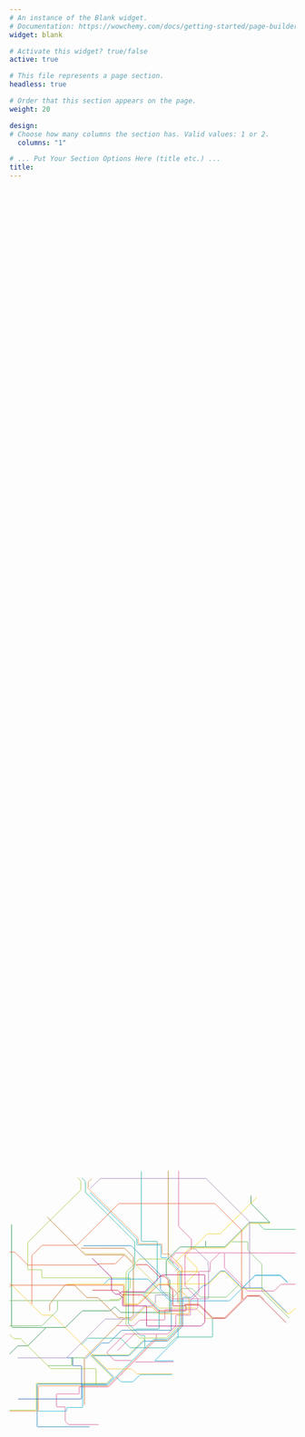 ```yaml
---
# An instance of the Blank widget.
# Documentation: https://wowchemy.com/docs/getting-started/page-builder/
widget: blank

# Activate this widget? true/false
active: true

# This file represents a page section.
headless: true

# Order that this section appears on the page.
weight: 20

design:
# Choose how many columns the section has. Valid values: 1 or 2.
  columns: "1"

# ... Put Your Section Options Here (title etc.) ...
title:
---
```




<!-- skills section start -->
   <!-- <section class="skills">
          <div class="max-width">
              <h2 class="title">Data Professional</h2>
              <div class="skills-content">
                  <div class="column left">
                      <div class="bars">
                          <div class="info">
                              <span>Machine Learning and Artificial Intelligence</span>
                          </div>
                          <div class="line ml"></div>
                      </div>
                      <div class="bars">
                          <div class="info">
                              <span>Trend Analysis and Predictive Analytics</span>
                          </div>
                          <div class="line trend"></div>
                      </div>
                      <div class="bars">
                          <div class="info">
                              <span>Data Structures & Algorithms</span>
                          </div>
                          <div class="line ds"></div>
                      </div>
                      <div class="bars">
                          <div class="info">
                              <span>Computer Vision techniques</span>
                          </div>
                          <div class="line cv"></div>
                      </div>
                  </div>
                  <div class="column right">
                      <div class="bars">
                          <div class="info">
                              <span>Statistical Modeling and Feature Engineering</span>
                          </div>
                          <div class="line sm"></div>
                      </div>
                      <div class="bars">
                          <div class="info">
                              <span>Data Science and Information Visualization</span>
                          </div>
                          <div class="line iv"></div>
                      </div>
                      <div class="bars">
                          <div class="info">
                              <span>Deep Learning models</span>
                          </div>
                          <div class="line dl"></div>
                      </div>
                      <div class="bars">
                          <div class="info">
                              <span>Web Scraping and Data Mining</span>
                          </div>
                          <div class="line ws"></div>
                      </div>
                  </div>
              </div>
          </div>
      </section> -->

<!-- I am always up for:
 - a cup of delicious coffee
 - dark chocolates
 - discovering new music: [J A M W I N E](https://jam-wine.tumblr.com/)
 - Stock Markets and investments
 - a game of Chess or Table Tennis
 - exploring Open Source Technologies: [Work With Data](https://workwithdata.tumblr.com/)
 - PC Gaming and eSports
 - Coursera MOOCs
 - discussion about new gadgets and PC configurations
 - Logo Designing
 - Traveling (*obviously* :sweat_smile:) -->


<script src='https://codepen.io/juliangarnier/pen/yMLaRG'></script>
<script src='https://cdn.jsdelivr.net/npm/animejs@3.0.1/lib/anime.min.js'></script>

<div class="anim">
  <svg xmlns="http://www.w3.org/2000/svg" viewBox="0 0 1100 800"><g fill="none" fill-rule="evenodd"><path stroke="#31B495" d="M781.02 488.77v69.78c0 1.08-.88 1.96-1.97 1.96l-135.12-.04c-1.09 0-2.6.62-3.38 1.39l-39.23 38.96a5.52 5.52 0 0 1-3.37 1.4h-75.38a1.97 1.97 0 0 1-1.97-1.97v-33.5"/><path stroke="#F4D21F" d="M674.88 355.57l45.54-45.24a5.42 5.42 0 0 0 1.39-3.35l-.06-10.38c0-1.08-.63-2.58-1.4-3.35l-43.38-43.07a1.94 1.94 0 0 1 0-2.77l82.83-82.25a5.52 5.52 0 0 1 3.37-1.4l44.94.1c1.08 0 2.6-.62 3.37-1.37L952.5 22.65"/><path stroke="#1AACA8" d="M507-76.68v265.47a4 4 0 0 0 4 3.99H566c1.08 0 1.97.88 1.97 1.96v147.5c0 1.08-.63 2.59-1.4 3.35l-47.9 47.4a5.45 5.45 0 0 0-1.4 3.34c0 2.25.64 3.76 1.4 4.53l53.82 53.26c.77.76 1.76 1.39 2.19 1.39.43 0 .79.88.79 1.96v70.17c0 1.07-.89 1.96-1.97 1.96l-85.81-.04c-1.09 0-2.6.62-3.38 1.39l-1.55 1.54a5.52 5.52 0 0 1-3.38 1.4h-9.29"/><path stroke="#1F8C43" d="M8 127.82v391.06a4.04 4.04 0 0 0 4 4.04L140.8 524"/><path stroke="#1AA5D0" d="M894.01 374l49.8-49.44a5.52 5.52 0 0 1 3.37-1.4h92.41c1.09 0 2.6.63 3.38 1.4l27.18 26.99"/><path stroke="#1AA5D0" d="M894.01 374l49.8-49.44a5.52 5.52 0 0 1 3.37-1.4h92.41c1.09 0 2.6.63 3.38 1.4l27.18 26.99"/><path stroke="#1F8C43" d="M755.16 213.9l70.82.04c1.08 0 2.6-.63 3.37-1.4l91.61-90.97a5.52 5.52 0 0 1 3.37-1.39h77.07l-71.29-72.13a5.45 5.45 0 0 1-1.4-3.35V16.87"/><path stroke="#9DCA40" d="M261.78-52.44l11.16 11.08c.77.77 1.4 2.28 1.4 3.35V-5L156.7 111.03l-85.4 84.8a5.45 5.45 0 0 0-1.4 3.35v100.67c0 1.08.89 1.96 1.97 1.96h50.4c1.09 0 1.98.88 1.98 1.96l.07 26.92c0 1.07.9 1.96 1.98 1.96l335.73.13c1.09 0 1.98.88 1.98 1.96v36.79l-42.99 43.78a5.52 5.52 0 0 1-3.37 1.4H385.2"/><path stroke="#DA5A98" d="M564.8 549.64v17.76c0 1.08-.64 2.59-1.4 3.35L382.28 750.6a5.52 5.52 0 0 1-3.38 1.39h-109.1c-1.09 0-1.97.88-1.97 1.96v23.37c0 1.07-.9 1.96-1.98 1.96h-83.54c-1.08 0-1.97.88-1.97 1.96v45.8c0 1.07.89 1.95 1.97 1.95h29.89c1.08 0 1.97.88 1.97 1.96v51.07c0 1.08.63 2.59 1.4 3.35l10.32 10.25c.77.76 2.29 1.39 3.37 1.39h111.77c1.09 0 1.34.62.57 1.39M482.82 656H630.9"/><path stroke="#E5683E" d="M440.53 245.87l-31.7 31.48a5.52 5.52 0 0 1-3.37 1.39h-62.37c-1.09 0-2.6.62-3.38 1.39l-2.68 3.66-264.59.02c-1.08 0-2.6-.63-3.37-1.4l-47.3-46.97a5.52 5.52 0 0 0-3.37-1.39h-57.47l-1.12-34.61c0-1.08-.63-2.59-1.4-3.35l-66.54-65.94"/><path stroke="#9F83B6" d="M705.31 221.73h7.83c1.09 0 2.6.63 3.37 1.4l45.8 45.6c.78.76 1.4 2.27 1.4 3.35v13.94c0 1.08.46 1.96 1.03 1.98.56 0 1.03.9 1.03 1.98v10.77l-.15 110.84c0 1.08-.89 1.96-1.98 1.96H628.32c-1.08 0-2.6-.63-3.37-1.4l-12.2-12.12a5.52 5.52 0 0 0-3.38-1.39h-46.18a2 2 0 0 0-2 1.96l-.17 26.74c0 1.08-.63 2.59-1.4 3.35l-8.82 8.76a5.52 5.52 0 0 1-3.37 1.39l-26.65-.06c-1.09 0-2.6.62-3.38 1.39l-48.1 47.78a5.52 5.52 0 0 1-3.38 1.39h-16.37l-79.45-.02c-1.09 0-2.6.63-3.36 1.39L220.71 639.06a5.47 5.47 0 0 1-3.35 1.4H31.06"/><path stroke="#BC6D21" d="M145.43 99.41L289.6 243.5c.77.76 2.29 1.39 3.37 1.39h146.76c1.09 0 2.6.62 3.38 1.39l31.93 31.71c.77.77 1.4 2.27 1.4 3.35V474.1c0 1.08-.63 2.59-1.4 3.35l-7.6 7.54a5.52 5.52 0 0 1-3.36 1.4h-20.62l-20.67 20.97-2.78 2.78L289.37 640a5.45 5.45 0 0 0-1.4 3.35l.16 177.85"/><path stroke="#DA1817" d="M318.82 380.62h94.88c1.09 0 2.6.63 3.38 1.39l14.97 14.87c.77.76 2.29 1.39 3.37 1.39h72.99c1.08 0 2.6.63 3.35 1.39l58.57 58.53c.77.77 2.27 1.4 3.35 1.4h103.37c1.08 0 1.97-.89 1.97-1.97v-14.7c0-1.09-.89-1.97-1.97-1.97l-6.7.02H630.1a1.97 1.97 0 0 1-1.97-1.96v-57c0-1.08-.63-2.59-1.4-3.35l-14.58-14.48a5.45 5.45 0 0 1-1.4-3.35v-17.3c0-1.07-.63-2.58-1.4-3.34L597 327.92a5.52 5.52 0 0 0-3.37-1.39h-17.4c-1.09 0-2.6-.62-3.38-1.39l-41.8-41.5a5.52 5.52 0 0 0-3.37-1.4h-41.34"/><path stroke="#9F9FA0"/><path stroke="#74BB63" d="M855.2 194.4h59.84c1.09 0 1.97.89 1.97 1.96v28.74c0 1.08.64 2.59 1.4 3.35l50.96 50.6c.77.76 1.4 2.27 1.4 3.35v101.47l105.2 104.27"/><path stroke="#DA5A98" d="M638.46 305.73L651 293.29c.77-.74.77-2 0-2.76l-31.35-31.13c-.76-.74-.76-2 0-2.76l18.53-18.4a5.52 5.52 0 0 1 3.37-1.39l160.41-.2 423.37 1.2c1.08 0 1.97.89 1.97 1.96v71.5"/><path stroke="#BC6D21" d="M438.61 486.03h-18.54c-1.08 0-2.6-.63-3.37-1.4l-74.94-74.41a5.52 5.52 0 0 0-3.37-1.4h-38.57c-1.08 0-2.6-.62-3.37-1.38l-47-46.68-36.58-.04-57 71.59a5.45 5.45 0 0 0-1.4 3.35v23.9"/><path stroke="#74BB63" d="M882.06 358.97l-46.92 46.6a5.52 5.52 0 0 1-3.38 1.39h-94.64c-1.09 0-2.6-.63-3.38-1.4l-30.6-30.33a5.52 5.52 0 0 0-3.36-1.4l-34.94.04c-1.08 0-2.6.63-3.37 1.4l-29.57 29.36a5.52 5.52 0 0 1-3.37 1.39l-14.55-14.35a5.63 5.63 0 0 0-3.42-1.4l-156.97-.25c-1.11 0-2.65.63-3.43 1.4l-27.85 27.61a5.52 5.52 0 0 1-3.38 1.4H-23.82l-88.65.2-12.44 12.35"/><path stroke="#2283BC" d="M292.9 643.74l59.56-59.12a5.52 5.52 0 0 1 3.37-1.39h23.93c1.08 0 2.6-.63 3.37-1.39l46.53-46.21a5.52 5.52 0 0 1 3.38-1.4h33.53l153.67-.01c1.08 0 1.97-.88 1.97-1.96V420.01c0-1.07-.63-2.58-1.4-3.35l-38.64-38.37a5.45 5.45 0 0 1-1.4-3.35v-51.52c0-1.08-.64-2.59-1.4-3.35L468.91 210.39a5.52 5.52 0 0 0-3.38-1.4l-180.49.2"/><path stroke="#DA5A98" d="M484.13 548.71h-37.09c-1.08 0-2.6.63-3.37 1.4l-69.02 68.54c-.77.76-.77 2 0 2.76l28.09 27.78c.77.76 2.29 1.39 3.37 1.39h62.41"/><path stroke="#31B495" d="M520.82 561.7v-4.74c0-1.08-.89-1.96-1.98-1.96h-13.21c-1.09 0-2.6-.62-3.37-1.39l-43.36-42.88a5.45 5.45 0 0 1-1.4-3.35v-190.4c0-1.08.63-2.6 1.4-3.36l20.89-20.74a5.45 5.45 0 0 0 1.4-3.35v-95.4c0-1.08-.63-2.58-1.4-3.35L292.4 4.7l-.6-40.88c0-1.08-.62-2.58-1.4-3.35L278.8-51.07"/><path stroke="#1EB2D8" d="M275.76 745h99.28c1.09 0 2.6-.63 3.38-1.4l174.33-172.75a5.52 5.52 0 0 1 3.38-1.4h46.75c1.08 0 2.6-.62 3.35-1.38l51.47-51.46a5.42 5.42 0 0 0 1.38-3.35V311.29c0-1.07-.63-2.58-1.4-3.35l-51.84-51.3a5.52 5.52 0 0 0-3.38-1.4h-17.95a1.97 1.97 0 0 1-1.97-1.95v-44.47c0-1.07-.89-1.96-1.97-1.96h-88.63a1.97 1.97 0 0 1-1.97-1.96v-19.2c0-1.07-.64-2.58-1.4-3.34L309.87 4.92"/><path stroke="#F4D21F" d="M1002.65 123.83H926.5c-1.08 0-2.6.62-3.37 1.39l-92.28 91.46a5.52 5.52 0 0 1-3.37 1.39l-131.87-.08c-1.09 0-2.6.63-3.37 1.37l-51.9 51.19c-.77.76-.77 2 0 2.76l21.22 21.1c.77.76 1.4 2.27 1.4 3.35v15.69"/><path stroke="#BE2F39" d="M672.51 437.64h54.25c1.08 0 2.6.63 3.37 1.4l49.04 48.7c.77.76 2.29 1.38 3.37 1.38h45.16c1.08 0 2.6-.62 3.37-1.39L914.39 405a5.52 5.52 0 0 1 3.37-1.4h42.22c1.08 0 2.6.63 3.37 1.4l100.8 100.1"/><path stroke="#E5683E" d="M672.51 434.31h55.63c1.08 0 2.6.63 3.37 1.4l49.14 48.8c.77.76 2.29 1.38 3.37 1.38l41.9-.04c1.08 0 2.6-.62 3.37-1.39l62.08-61.68a5.45 5.45 0 0 0 1.4-3.35l-.1-268.18c0-1.08-.63-2.59-1.4-3.35l-99.8-99.28a5.52 5.52 0 0 0-3.37-1.39H422.62c-1.08 0-2.6.63-3.37 1.4L260.28 206.3a5.52 5.52 0 0 1-3.38 1.39H127.3c-1.08 0-2.6.62-3.37 1.39l-36.71 36.45a5.45 5.45 0 0 0-1.4 3.35v185.1"/><path stroke="#1EB2D8" d="M410.1 713.73l17.53 17.42c.77.76 2.29 1.39 3.37 1.39h42.02c1.09 0 2.6-.63 3.37-1.4l26.02-25.83 123.2-.31"/><path/><path stroke="#2283BC" d="M307.34 907.08c.77-.77.52-1.4-.57-1.4H108.29a1.97 1.97 0 0 1-1.98-1.95V743.59c0-1.08.9-1.96 1.98-1.96h264.38c1.09 0 2.6-.63 3.38-1.4l23.75-23.58c.77-.76.77-2 0-2.76l-80.84-80.1c-.77-.76-.51-1.4.57-1.4h137.53c1.09 0 2.6-.62 3.38-1.38l53.63-53.26a5.52 5.52 0 0 1 3.37-1.4l88.57-.2c1.09 0 2.6-.62 3.38-1.38l55.6-55.22a5.45 5.45 0 0 0 1.4-3.35V409.93c0-1.08.9-1.96 1.98-1.96h29c1.08 0 2.6-.63 3.37-1.4l43.32-43.01a5.52 5.52 0 0 1 3.37-1.4h6.11c1.09 0 2.6-.62 3.38-1.38l53.12-52.76a5.52 5.52 0 0 1 3.37-1.39h13.6c1.08 0 2.6.63 3.37 1.4L892.79 370c.77.77 2.29 1.4 3.37 1.4h74.06c1.08 0 2.6.62 3.37 1.38l93.97 93.5"/><path stroke="#E6632A" d="M647.56 429.46v-33.62c0-1.08-.63-2.59-1.4-3.35l-31.45-31.22a5.52 5.52 0 0 0-3.37-1.4h-36.87c-1.08 0-2.6.63-3.37 1.4l-74.35 73.83a5.52 5.52 0 0 1-3.37 1.39H440.9a1.97 1.97 0 0 1-1.98-1.96v-71.5c0-1.08-.88-1.96-1.97-1.96H9.3c-1.08 0-2.6.63-3.37 1.4l-37.9 37.62a5.52 5.52 0 0 1-3.37 1.4h-57c-1.1 0-2.61.62-3.38 1.38l-13.2 13.1a5.52 5.52 0 0 1-3.37 1.4h-13.2"/><path stroke="#F4D21F" d="M219.9 357h144.49l76.54.13c1.08 0 1.97.88 1.97 1.96v71.7c0 1.08.89 1.96 1.97 1.96h46.36c1.08 0 2.6-.63 3.37-1.4l74.35-74a5.52 5.52 0 0 1 3.37-1.4h192.33c1.09 0 2.6-.62 3.37-1.38l43.58-43.28a5.52 5.52 0 0 1 3.37-1.39h10.6c1.08 0 2.6.63 3.37 1.4l62.65 62.2c.77.77 2.29 1.4 3.37 1.4h73.87c1.09 0 2.6.63 3.38 1.4l94.12 93.47 9.27.57c.84 0 2.17-.62 2.93-1.39l104.08-89.36a1.97 1.97 0 0 1 2.78 0l6.3 6.25"/><path stroke="#9DCA40" d="M599.92 564.19a6.6 6.6 0 0 0 4.04-1.67l47.94-47.6a6.5 6.5 0 0 0 1.67-4.01V313.84c0-1.3-.75-3.1-1.67-4.02l-47.94-47.6a6.6 6.6 0 0 0-4.04-1.66h-97.84a6.6 6.6 0 0 0-4.05 1.66l-47.93 47.6a6.5 6.5 0 0 0-1.68 4.02v197.07c0 1.29.75 3.1 1.68 4.01l47.93 47.6a6.6 6.6 0 0 0 4.05 1.67h97.84z"/><path stroke="#1EB2D8" d="M648.25 527.17v33.3c0 1.08-.63 2.58-1.4 3.35l-87.37 86.76c-.77.76-.51 1.39.57 1.39h70.82"/><path stroke="#BC6D21" d="M476.04 273.32v-18.86c0-1.08-.63-2.59-1.4-3.35l-30.9-30.68a5.52 5.52 0 0 0-3.37-1.4H274.62"/><path stroke="#9F83B6" d="M923.43 372.6V119.09c0-1.07-.64-2.58-1.4-3.34L757.4-47.74a5.52 5.52 0 0 0-3.37-1.39H351.57c-1.09 0-2.6.63-3.38 1.4L310.5-10.3"/><path stroke="#ED8E3F" d="M317-49.77L304.42-37.3a5.58 5.58 0 0 0-1.42 3.35l-.36 21.45a5.3 5.3 0 0 0 1.36 3.35L493.36 178.9c.77.76 1.4 2.27 1.4 3.35v18.41c0 1.08.89 1.96 1.97 1.96h87.86c1.09 0 1.98.88 1.98 1.96v34.67c0 1.08.88 1.96 1.97 1.96h23.3c1.08 0 2.6.63 3.37 1.4l46.16 45.83c.77.77 1.4 2.28 1.4 3.35v138.64l.07 84.4c0 1.08-.63 2.6-1.38 3.35l-53.63 53.27a5.52 5.52 0 0 1-3.37 1.39H557.9c-1.08 0-2.6.63-3.37 1.39L380.57 746.98a5.52 5.52 0 0 1-3.38 1.39H112.47c-1.09 0-1.97.88-1.97 1.96v93.24c0 1.08-.9 1.96-1.98 1.96h-224.54"/><path stroke="#DA5A98" d="M415.07 612.97l63.3-62.86a5.52 5.52 0 0 1 3.37-1.4h124.67c1.08 0 2.6-.6 3.37-1.37l28.23-27.83a5.35 5.35 0 0 0 1.4-3.33V478.2c0-1.07.89-1.96 1.97-1.96H694c1.09 0 1.97-.88 1.97-1.95v-52.11c0-1.08.64-2.59 1.4-3.35l29.57-29.37a5.45 5.45 0 0 0 1.4-3.35v-76c0-1.08.9-1.96 1.98-1.96h37.9a4 4 0 0 0 4-4v-29.3c0-1.08.63-2.59 1.4-3.35l35.35-35"/><path stroke="#1AA5D0" d="M893.1 374.7L847.5 420a5.52 5.52 0 0 1-3.37 1.38H618.66c-1.09 0-2.6-.62-3.37-1.39l-81.65-81.08a5.52 5.52 0 0 0-3.37-1.39H384.49c-1.08 0-2.6.63-3.37 1.4l-17.14 17.02"/><path stroke="#55B549" d="M288.52 640.2h-46.9c-1.09 0-1.98.88-1.98 1.95v26.65c0 1.07-.89 1.95-1.97 1.95h-89.32"/><path stroke="#D3C452" d="M281.34 229.6l9.65 9.59c.77.76 2.29 1.39 3.37 1.39l146.76-.2c1.09 0 2.6.63 3.38 1.37l115.95 114c.77.76.77 1.99 0 2.75l-37.2 37.05a1.96 1.96 0 0 0 0 2.78l49.62 49.28c.77.77 2.3 1.4 3.38 1.4h138.28c1.08 0 2.6.62 3.37 1.39l37.26 37c.77.76 2.3 1.4 3.38 1.4h21.7"/><path stroke="#9DCA40" d="M-116.02 841.87h216.77c1.09 0 1.97-.89 1.97-1.96v-99.83c0-1.08.9-1.96 1.98-1.96h266.24c1.08 0 2.6-.62 3.37-1.39l20.18-20.04c.77-.76.77-2.02 0-2.76l-78.7-78.2a5.45 5.45 0 0 1-1.4-3.35v-1.57c0-1.07.88-1.96 1.97-1.96l139.22.02c1.09 0 2.6-.62 3.38-1.39l53.7-53.48a4.86 4.86 0 0 1 2.8-1.39c.76 0 1.41-.88 1.41-1.96v-6.62"/><path stroke="#B00D7C" d="M317.92 257.82l73.16 72.65c.77.77 1.4 2.27 1.4 3.35v45.25c0 1.08.63 2.59 1.4 3.35l12.02 11.93c.77.77 2.28 1.4 3.37 1.4h9.86c1.09 0 2.6-.63 3.38-1.4l6.29-6.25a5.52 5.52 0 0 1 3.37-1.39h85.81c1.08 0 2.6-.62 3.37-1.39l63.1-62.66a5.52 5.52 0 0 1 3.38-1.4h161.56c1.08 0 1.97.89 1.97 1.96v178.66c0 1.07-.63 2.58-1.4 3.35l-11.42 11.34a5.52 5.52 0 0 1-3.38 1.39H529.03a1.97 1.97 0 0 1-1.98-1.96v-73.07c0-1.07-.88-1.96-1.97-1.96h-88.26a1.97 1.97 0 0 1-1.97-1.95V406.5c0-1.08-.89-1.96-1.97-1.96-1.99 0-3.5-.63-4.28-1.4l-7.44-7.38"/><path stroke="#DA5A98" d="M650.42-78.35v211.36c0 1.08.63 2.59 1.4 3.35l46.73 46.4c.77.77 1.4 2.28 1.4 3.36v35.79l-2.49-.14c-.75 0-1.97.63-2.74 1.4l-18.32 18.19a5.45 5.45 0 0 0-1.4 3.35v116.95c0 1.07.63 2.58 1.38 3.35l46.53 46.58a5.42 5.42 0 0 1 1.38 3.35l-.02 30.34c0 1.08-.63 2.59-1.4 3.35l-4.91 4.88a5.52 5.52 0 0 1-3.37 1.4H599.52c-1.08 0-1.97.87-1.97 1.95v36c0 1.08-.89 1.96-1.97 1.96h-92.71c-1.09 0-2.6.63-3.38 1.4l-19.58 19.45a5.52 5.52 0 0 1-3.38 1.39h-63.61"/><path stroke="#1EB2D8" d="M281.48 745v84.33c0 1.08-.89 1.96-1.97 1.96h-57.48c-1.09 0-1.98.88-1.98 1.96v10.36c0 1.08-.88 1.96-1.97 1.96H110.52"/><path stroke="#F5C739" d="M10.95 362.32l113.4 112.62c.78.77 2.3 1.4 3.38 1.4h36.12c1.08 0 2.6.62 3.37 1.38l205.45 204.03c.77.76 2.29 1.39 3.37 1.39l62.74.03h29.53c1.09 0 2.6.63 3.37 1.4l16.36 16.23c.77.77 2.29 1.4 3.37 1.4h134.34"/><path stroke="#31B495" d="M275.82 590.44l24.44-24.27a5.52 5.52 0 0 1 3.37-1.4h121.52c1.08 0 2.6.63 3.37 1.4l34.32 34.08c.77.77 2.3 1.4 3.38 1.4h54.36"/><path stroke="#AD7D20" d="M633.41 278.74l-21.36-21.22a5.45 5.45 0 0 1-1.4-3.35V-78.58"/><path stroke="#1F8C43" d="M754.4 192.02v20.11c0 1.08-.9 1.96-1.98 1.96h-94.49c-1.08 0-2.6.63-3.37 1.4l-50.28 49.93a5.45 5.45 0 0 0-1.4 3.35v56.41c0 1.08.63 2.59 1.4 3.35l10.63 10.56c.77.76 1.4 2.27 1.4 3.35v121.45c0 1.08-.89 1.96-1.97 1.96H429.6c-1.08 0-2.6-.62-3.37-1.39l-21.2-21.06-15.77 14.8a5.52 5.52 0 0 1-3.37 1.38H282.15c-1.08 0-2.6.63-3.37 1.37l-62.1 61.3a5.5 5.5 0 0 1-3.37 1.37h-69.85c-1.09 0-2.6.63-3.37 1.4l-68.22 67.73a5.52 5.52 0 0 1-3.37 1.4H34.1c-1.09 0-2.6.62-3.38 1.38l-61.64 61.22a5.45 5.45 0 0 0-1.4 3.35v98.02c0 1.08-.89 1.96-1.97 1.96h-30.76c-1.08 0-2.6.63-3.37 1.4l-48.29 47.95"/><path stroke="#74BB63" d="M184.55 422.03v34.09c0 1.07-.63 2.58-1.4 3.35l-56.48 55.88a5.52 5.52 0 0 1-3.37 1.4H-34.6"/><path stroke="#E5683E" d="M980.12 416.59l-15.05-14.95a5.52 5.52 0 0 0-3.38-1.4h-46.04c-1.08 0-2.6.63-3.37 1.4l-14.5 14.4c-.77.76-1.4.5-1.4-.57v-34.93c0-1.08-.63-2.58-1.4-3.35l-2.48-2.47"/><path stroke="#DA5A98" d="M826.77 238.25v54.43c0 1.08.63 2.59 1.4 3.35l86.38 85.78c.77.77 2.29 1.4 3.37 1.4h98.61c1.09 0 2.6-.63 3.36-1.4l22.6-22.8a5.47 5.47 0 0 1 3.36-1.39h106.38c1.08 0 1.97-.88 1.97-1.96l.04-95.24c0-1.08.89-1.96 1.97-1.96h39.02c1.09 0 1.97.88 1.97 1.96v48.1"/><path stroke="#E6632A" d="M12.87 361.05h-5c-1.1 0-2.61-.63-3.38-1.4l-17.72-17.58a5.52 5.52 0 0 0-3.37-1.4h-16.9c-1.09 0-2.6-.62-3.38-1.38l-55.64-55.26a5.52 5.52 0 0 0-3.38-1.4h-15.19"/><path stroke="#3EB373" d="M959.23 126.08l19.2 19.06c.76.76 2.28 1.39 3.36 1.39h177.42c1.09 0 1.97.88 1.97 1.96v100.84a3 3 0 0 0 3 3h36.42c1.08 0 1.97.88 1.97 1.96v54.65"/><path stroke="#2765B0" d="M33.17 798.75h242.12c1.08 0 1.97-.88 1.97-1.96V672.9c0-1.08-.89-1.96-1.97-1.96h-30.12a1.97 1.97 0 0 1-1.98-1.96v-26.76c0-1.07-.88-1.96-1.97-1.96h-20.87"/><path stroke="#EB9D12" d="M458.48 496.1h9.55c1.09 0 2.6-.63 3.37-1.4l48.23-47.83a5.52 5.52 0 0 1 3.38-1.39h24.26c1.08 0 2.6.63 3.37 1.39l23.26 23.1c.77.76 2.29 1.39 3.37 1.39h111.06c1.09 0 1.97-.88 1.97-1.96v-54.46c0-1.08-.63-2.59-1.4-3.33l-20.35-20.04-2.8-2.76-1.17-1.16a5.52 5.52 0 0 0-3.37-1.39h-11.66a1.97 1.97 0 0 1-1.97-1.96V310.6c0-1.08.88-1.96 1.97-1.96h77.38"/><path stroke="#9DCA40" d="M-34.94 402.19v111.19c0 1.07.63 2.58 1.4 3.35l49.06 48.71c.76.77 2.28 1.4 3.37 1.4h21.8c1.08 0 2.6.62 3.37 1.39l113 112.22c.78.77 2.3 1.4 3.38 1.4h170.6c1.08 0 1.97.87 1.97 1.95v60.41"/></g></svg>
</div>

<style>

.anim, .anim svg {
  position: relative;
  width: 100%;
  height: 100%;
}
.anim path {
  stroke-width: 2;
}
</style>


<script>
var pathEls = document.querySelectorAll('path');
for (var i = 0; i < pathEls.length; i++) {
  var pathEl = pathEls[i];
  var offset = anime.setDashoffset(pathEl);
  pathEl.setAttribute('stroke-dashoffset', offset);
  anime({
    targets: pathEl,
    strokeDashoffset: [offset, 0],
    duration: anime.random(1000, 3000),
    delay: anime.random(0, 2000),
    loop: true,
    direction: 'alternate',
    easing: 'easeInOutSine',
    autoplay: true
  });
}
</script>